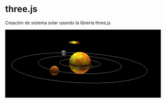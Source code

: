# three.js
Creación de sistema solar usando la librería three.js

![Sin titulo](capturas/captura.png)

